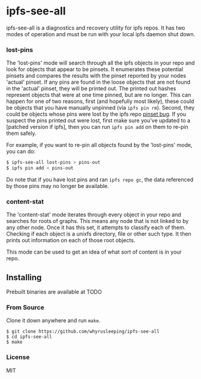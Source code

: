 ipfs-see-all
============

ipfs-see-all is a diagnostics and recovery utility for ipfs repos. It has two
modes of operation and must be run with your local ipfs daemon shut down.

### lost-pins
The 'lost-pins' mode will search through all the ipfs objects in your
repo and look for objects that appear to be pinsets. It enumerates these
potential pinsets and compares the results with the pinset reported by your
nodes 'actual' pinset. If any pins are found in the loose objects that are not
found in the 'actual' pinset, they will be printed out. The printed out hashes
represent objects that were at one time pinned, but are no longer. This can
happen for one of two reasons, first (and hopefully most likely), these could
be objects that you have manually unpinned (via `ipfs pin rm`). Second, they
could be objects whose pins were lost by the ipfs repo [pinset
bug](https://github.com/ipfs/go-ipfs/pull/3273). If you suspect the pins
printed out were lost, first make sure you've updated to a [patched version if
ipfs], then you can run `ipfs pin add` on them to re-pin them safely.

For example, if you want to re-pin all objects found by the 'lost-pins' mode,
you can do:

```bash
$ ipfs-see-all lost-pins > pins-out
$ ipfs pin add < pins-out
```

Do note that if you have lost pins and ran `ipfs repo gc`, the data referenced
by those pins may no longer be available.

### content-stat
The 'content-stat' mode iterates through every object in your repo and searches
for roots of graphs. This means any node that is not linked to by any other
node. Once it has this set, it attempts to classify each of them. Checking
if each object is a unixfs directory, file or other such type. It then
prints out information on each of those root objects.

This mode can be used to get an idea of what sort of content is in your repo.

## Installing

Prebuilt binaries are available at TODO

### From Source
Clone it down anywhere and run `make`.

```
$ git clone https://github.com/whyrusleeping/ipfs-see-all
$ cd ipfs-see-all
$ make
```

### License
MIT
